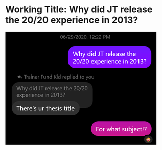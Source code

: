 Working Title: Why did JT release the 20/20 experience in 2013?
===

![screenshot of conversation explaining working title](src/figures/working-title.png)
